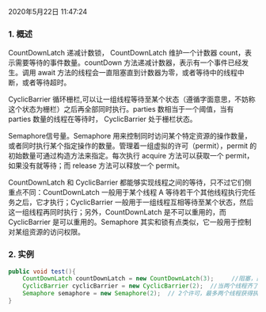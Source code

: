 2020年5月22日 11:47:24

### 1. 概述

CountDownLatch 递减计数锁， CountDownLatch 维护一个计数器 count，表示需要等待的事件数量。countDown 方法递减计数器，表示有一个事件已经发生。调用 await 方法的线程会一直阻塞直到计数器为零，或者等待中的线程中断，或者等待超时。

CyclicBarrier 循环栅栏,可以让一组线程等待至某个状态（遵循字面意思，不妨称这个状态为栅栏）之后再全部同时执行。parties 数相当于一个阈值，当有 parties 数量的线程在等待时， CyclicBarrier 处于栅栏状态。

Semaphore信号量。Semaphore 用来控制同时访问某个特定资源的操作数量，或者同时执行某个指定操作的数量。管理着一组虚拟的许可（permit），permit 的初始数量可通过构造方法来指定。每次执行 acquire 方法可以获取一个 permit，如果没有就等待；而 release 方法可以释放一个 permit。

CountDownLatch 和 CyclicBarrier 都能够实现线程之间的等待，只不过它们侧重点不同：CountDownLatch 一般用于某个线程 A 等待若干个其他线程执行完任务之后，它才执行；CyclicBarrier 一般用于一组线程互相等待至某个状态，然后这一组线程再同时执行；另外，CountDownLatch 是不可以重用的，而 CyclicBarrier 是可以重用的。Semaphore 其实和锁有点类似，它一般用于控制对某组资源的访问权限。

### 2. 实例

```java
public void test(){
    CountDownLatch countDownLatch = new CountDownLatch(3);     //阻塞，直到3个线程执行过了
    CyclicBarrier cyclicBarrier = new CyclicBarrier(2);  //当两个线程齐了就一起开始工作
    Semaphore semaphore = new Semaphore(2);  // 2个许可，最多两个线程获得执行，其他阻塞
}
```

